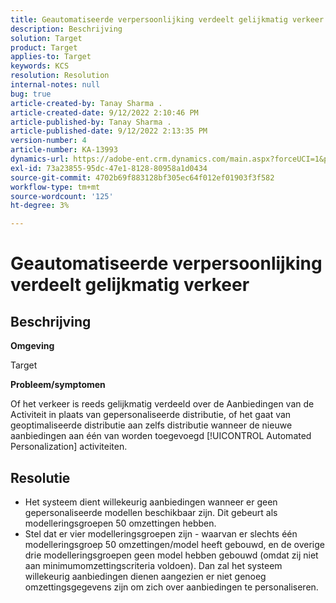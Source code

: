 ```yaml
---
title: Geautomatiseerde verpersoonlijking verdeelt gelijkmatig verkeer
description: Beschrijving
solution: Target
product: Target
applies-to: Target
keywords: KCS
resolution: Resolution
internal-notes: null
bug: true
article-created-by: Tanay Sharma .
article-created-date: 9/12/2022 2:10:46 PM
article-published-by: Tanay Sharma .
article-published-date: 9/12/2022 2:13:35 PM
version-number: 4
article-number: KA-13993
dynamics-url: https://adobe-ent.crm.dynamics.com/main.aspx?forceUCI=1&pagetype=entityrecord&etn=knowledgearticle&id=e6ab04b1-a432-ed11-9db1-002248086735
exl-id: 73a23855-95dc-47e1-8128-80958a1d0434
source-git-commit: 4702b69f883128bf305ec64f012ef01903f3f582
workflow-type: tm+mt
source-wordcount: '125'
ht-degree: 3%

---
```


# Geautomatiseerde verpersoonlijking verdeelt gelijkmatig verkeer

## Beschrijving


<b>Omgeving</b>

Target



<b>Probleem/symptomen</b>

Of het verkeer is reeds gelijkmatig verdeeld over de Aanbiedingen van de Activiteit in plaats van gepersonaliseerde distributie, of het gaat van geoptimaliseerde distributie aan zelfs distributie wanneer de nieuwe aanbiedingen aan één van worden toegevoegd [!UICONTROL Automated Personalization] activiteiten.


## Resolutie


- Het systeem dient willekeurig aanbiedingen wanneer er geen gepersonaliseerde modellen beschikbaar zijn. Dit gebeurt als modelleringsgroepen 50 omzettingen hebben.
- Stel dat er vier modelleringsgroepen zijn - waarvan er slechts één modelleringsgroep 50 omzettingen/model heeft gebouwd, en de overige drie modelleringsgroepen geen model hebben gebouwd (omdat zij niet aan minimumomzettingscriteria voldoen). Dan zal het systeem willekeurig aanbiedingen dienen aangezien er niet genoeg omzettingsgegevens zijn om zich over aanbiedingen te personaliseren.
